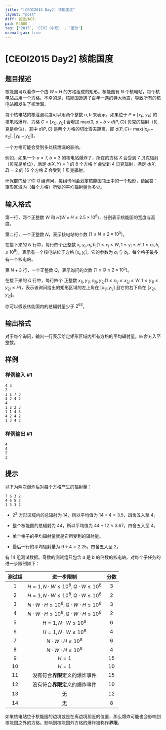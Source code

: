 ```yaml
---
title: "[CEOI2015 Day2] 核能国度"
layout: "post"
diff: 省选/NOI-
pid: P4800
tag: ['2015', 'CEOI（中欧）', '差分']
usemathjax: true
---
```


# [CEOI2015 Day2] 核能国度
## 题目描述

核能国可以看作一个由 $W \times H$ 的方格组成的矩形。核能国有 $N$ 个核电站，每个核电站占用一个方格。不幸的是，核能国遭遇了百年一遇的特大地震，导致所有的核电站都发生了核泄漏。

每个核电站的核泄漏程度可以用两个整数 $a, b$ 来表示。如果位于 $P=[x_P,y_P]$ 的核电站爆炸，方格 $C=[x_C,y_C]$ 会增加 $\mathrm{max}(0,$ $a-b\times d(P,C))$ 贝克的辐射（贝克是单位），其中 $d(P,C)$ 是两个方格的切比雪夫距离，即 $d(P,C) =$ $\mathrm{max}(|x_P - x_C|,$ $|y_P - y_C|)$。  

一个方格可能会受到多处核泄漏的影响。  

例如，如果一个 $a = 7,$ $b = 3$ 的核电站爆炸了，所在的方格 $X$ 会受到 $7$ 贝克辐射（贝克是单位），满足 $d(X,Y) = 1$ 的 $8$ 个方格 $Y$ 会受到 $4$ 贝克辐射，满足 $d(X,Z) = 2$ 的 $16$ 个方格 $Z$ 会受到 $1$ 贝克辐射。

环保部门给了你 $Q$ 组询问，每组询问会划定核能国领土中的一个矩形，请回答：矩形区域内（每个方格）所受的平均辐射量为多少。
## 输入格式

第一行，两个正整数 $W$ 和 $H(W × H \leq 2.5×10^6)$，分别表示核能国的宽度与高度。  

第二行，一个正整数 $N$，表示核电站的个数 $(1 \leq N \leq 2×10^5)$。

在接下来的 $N$ 行中，每行四个正整数 $x_i,y_i,a_i,b_i(1 \leq x_i \leq W,1 \leq y_i \leq H,1 \leq a_i,b_i \leq 10^9)$，表示有一个核电站位于方格 $[x_i,y_i]$，它的参数为 $a_i$ 与 $b_I$。每个格子最多有一个核电站。

第 $N+3$ 行，一个正整数 $Q$，表示询问的次数 $(1 \leq Q \leq 2×10^5)$。

在接下来的 $Q$ 行中，每行四个 正整数 $x_{1j},y_{1j},x_{2j},y_{2j}(1 \leq x_{1j} \leq x_{2j} \leq W,1 \leq y_{1j} \leq y_{2j} \leq H)$，表示该询问给出的矩形区域的左上角在 $[x_{1j},y_{1j}]$ 且它的右下角在 $[x_{2j},y_{2j}]$。

你可以假设核能国内的总辐射量少于 $2^{63}$。
## 输出格式

对于每个询问，输出一行表示给定矩形区域内所有方格的平均辐射量，四舍五入至整数。
## 样例

### 样例输入 #1
```
4 3
2
1 1 7 3
3 2 4 2
4
1 2 2 3
1 1 4 3
4 2 4 2
1 3 4 3
```
### 样例输出 #1
```
4
4
2
2
```
## 提示

以下为两次爆炸后对每个方格产生的辐射量：
```plain
7 6 3 2
4 6 5 2
1 3 3 2
```

 - $2^2$ 方形区域内的总辐射为 $14$，所以平均值为 $14\div 4=3.5$，四舍五入至 $4$。

 - 整个核能国的总辐射为 $44$，所以平均值为 $44\div 12 \approx 3.67$，四舍五入至 $4$。

 - 单个格子的平均辐射量就是它所受到的辐射量。

 - 最后一行的平均辐射量为 $9\div 4=2.25$，四舍五入至 $2$。

有 14 组测试数据。奇数的测试组只包含 $a$ 是 $b$ 的倍数的核电站。对每个子任务的进一步限制如下：

|测试组|进一步限制|分数|
|:-:|:-:|:-:|
|$1$|$H=1,N\cdot W \leq 10^8,Q \cdot W \leq 10^8$|$3$|
|$2$|$H=1,N\cdot W \leq 10^8,Q \cdot W \leq 10^8$|$2$|
|$3$|$N\cdot W \cdot H \leq 10^8,Q \cdot W \cdot H \leq 10^8$|$3$|
|$4$|$N\cdot W \cdot H \leq 10^8,Q \cdot W \cdot H \leq 10^8$|$2$|
|$5$|$H=1,N\cdot W \leq 10^8$|$6$|
|$6$|$H=1,N\cdot W \leq 10^8$|$4$|
|$7$|$N\cdot W \cdot H \leq 10^8$|$6$|
|$8$|$N\cdot W \cdot H \leq 10^8$|$4$|
|$9$|$H=1$|$15$|
|$10$|$H=1$|$10$|
|$11$|没有符合**界限**定义的爆炸事件|$15$|
|$12$|没有符合**界限**定义的爆炸事件|$10$|
|$13$|无|$12$|
|$14$|无|$8$|

如果核电站位于核能国的边境或是在离边境稍近的位置，那么爆炸可能也会影响到核能国之外的方格。影响到核能国外方格的爆炸被称作**界限**。
